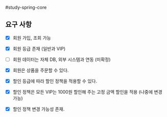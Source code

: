 #study-spring-core

## 요구 사항
- [x] 회원 가입, 조회 가능

- [x] 회원 등급 존재 (일반과 VIP)

- [ ] 회원 데이터는 자체 DB, 외부 시스템과 연동 (미확정)

- [x] 회원은 상품을 주문할 수 있다.

- [x] 할인 등급에 따라 할인 정책을 적용할 수 있다.

- [x] 할인 정책은 모든 VIP는 1000원 할인해 주는 고정 금액 할인을 적용 (나중에 변경 가능)

- [x] 할인 정책 변경 가능성 존재.

